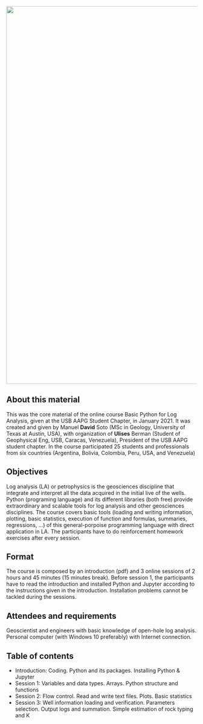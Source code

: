 <img src="NB_images\portada.png" style="width:1000px" align="center">

<h2>About this material</h2>

This was the core material of the online course Basic Python for Log Analysis, given at the USB AAPG Student Chapter, in January 2021. It was created and given by Manuel **David** Soto (MSc in Geology, University of Texas at Austin, USA), with organization of **Ulises** Berman (Student of Geophysical Eng, USB, Caracas, Venezuela), President of the USB AAPG student chapter. In the course participated 25 students and professionals from six countries (Argentina, Bolivia, Colombia, Peru, USA, and Venezuela)

<h2>Objectives</h2>

Log analysis (LA) or petrophysics is the geosciences discipline that integrate and interpret all the data acquired in the initial live of the wells. Python (programing language) and its different libraries (both free) provide extraordinary and scalable tools for log analysis and other geosciences disciplines. The course covers basic tools (loading and writing information, plotting, basic statistics, execution of function and formulas, summaries, regressions, …) of this general-porpoise programming language with direct application in LA. The participants have to do reinforcement homework exercises after every session.

<h2>Format</h2>

The course is composed by an introduction (pdf) and 3 online sessions of 2 hours and 45 minutes (15 minutes break). Before session 1, the participants have to read the introduction and installed Python and Jupyter according to the instructions given in the introduction. Installation problems cannot be tackled during the sessions.

<h2>Attendees and requirements</h2>

Geoscientist and engineers with basic knowledge of open-hole log analysis. Personal computer (with Windows 10 preferably) with Internet connection.

<h2>Table of contents</h2>

* Introduction: Coding. Python and its packages. Installing Python & Jupyter
* Session 1: Variables and  data types. Arrays. Python structure and functions
* Session 2: Flow control. Read and write text files. Plots. Basic statistics
* Session 3: Well information loading and verification. Parameters selection. Output logs and summation. Simple estimation of rock typing and K
